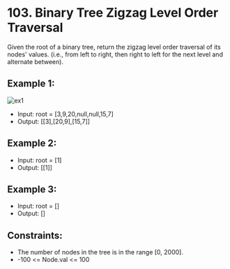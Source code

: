 # 103. Binary Tree Zigzag Level Order Traversal

Given the root of a binary tree, return the zigzag level order traversal of its nodes' values. (i.e., from left to right, then right to left for the next level and alternate between).

## Example 1:

![ex1](https://assets.leetcode.com/uploads/2021/02/19/tree1.jpg)

- Input: root = [3,9,20,null,null,15,7]
- Output: [[3],[20,9],[15,7]]

## Example 2:

- Input: root = [1]
- Output: [[1]]

## Example 3:

- Input: root = []
- Output: []

## Constraints:

- The number of nodes in the tree is in the range [0, 2000].
- -100 <= Node.val <= 100